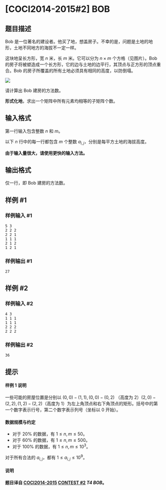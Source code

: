 # [COCI2014-2015#2] BOB

## 题目描述

Bob 是一位著名的建设者。他买了地，想盖房子。不幸的是，问题是土地的地形，土地不同地方的海拔不一定一样。

这块地呈长方形，宽 $n$ 米，长 $m$ 米。它可以分为 $n\times m$ 个方格（见图片）。Bob 的房子将被塑造成一个长方形，它的边与土地的边平行，其顶点与正方形的顶点重合。Bob 的房子所覆盖的所有土地必须具有相同的高度，以防倒塌。

![](https://cdn.luogu.com.cn/upload/image_hosting/aedp5fq2.png)

请计算出 Bob 建房的方法数。

**形式化地**，求出一个矩阵中所有元素均相等的子矩阵个数。

## 输入格式

第一行输入包含整数 $n$ 和 $m$。

以下 $n$ 行中的每一行都包含 $m$ 个整数 $a_{i,j}$，分别是每平方土地的海拔高度。

**由于输入量很大，请使用更快的输入方法。**

## 输出格式

仅一行，即 Bob 建房的方法数。

## 样例 #1

### 样例输入 #1
```
5 3
2 2 2
2 2 1
1 1 1
2 1 2
1 2 1
```

### 样例输出 #1

```
27
```

## 样例 #2

### 样例输入 #2
```
4 3
1 1 1
1 1 1
2 2 2
2 2 2
```

### 样例输出 #2

```
36
```

## 提示

#### 样例 1 说明

一些可能的房屋位置是分别以 $(0,0)-(1,1),(0,0)-(0,2)$ （高度为 $2$）$(2,0)-(2,2),(1,2)-(2,2)$（高度为 $1$）为左上角顶点和右下角顶点的矩形。括号中的第一个数字表示行号，第二个数字表示列号（坐标以 $0$ 开始）。

#### 数据规模与约定

- 对于 $20\%$ 的数据，有 $1\le n,m\le 50$。
- 对于 $60\%$ 的数据，有 $1\le n,m\le 500$。
- 对于 $100\%$ 的数据，有 $1\le n,m\le 10^3$。

对于所有合法的 $a_{i,j}$，都有 $1\le a_{i,j}\le 10^9$。

#### 说明

**题目译自 [COCI2014-2015](https://hsin.hr/coci/archive/2014_2015/) [CONTEST #2](https://hsin.hr/coci/archive/2014_2015/contest2_tasks.pdf) _T4 BOB_。**

